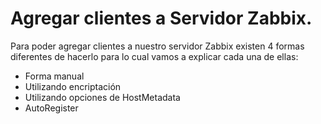 # Agregar clientes a Servidor Zabbix.

Para poder agregar clientes a nuestro servidor Zabbix existen 4 formas diferentes de hacerlo para lo cual vamos a explicar cada una de ellas:

  * Forma manual
  * Utilizando encriptación
  * Utilizando opciones de HostMetadata
  * AutoRegister
